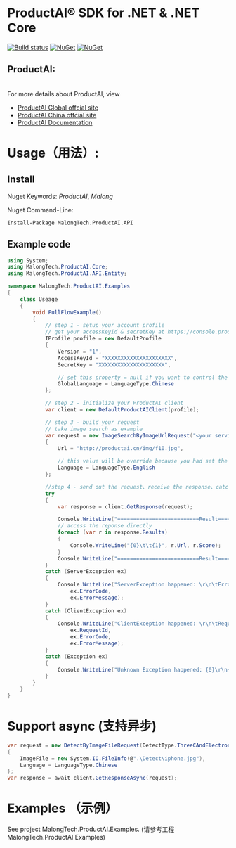 ﻿# ProductAI® SDK for .NET & .NET Core

[![Build status](https://ci.appveyor.com/api/projects/status/34b787k7hrbk59q6/branch/master?svg=true)](https://ci.appveyor.com/project/wzh880801/productai-csharp-sdk/branch/master)
[![NuGet](https://img.shields.io/nuget/v/MalongTech.ProductAI.API.svg)]()
[![NuGet](https://img.shields.io/nuget/dt/MalongTech.ProductAI.API.svg)]()

## ProductAI: 
<br>For more details about ProductAI, view 
- [ProductAI Global offcial site](http://www.productai.com) 
- [ProductAI China offcial site](http://www.productai.cn) 
- [ProductAI Documentation](https://api-doc.productai.cn/doc/pai.html)

# Usage（用法）:
## Install
Nuget Keywords: *ProductAI*, *Malong*

Nuget Command-Line:
```
Install-Package MalongTech.ProductAI.API
```
## Example code
```C#
using System;
using MalongTech.ProductAI.Core;
using MalongTech.ProductAI.API.Entity;

namespace MalongTech.ProductAI.Examples
{
    class Useage
    {
        void FullFlowExample()
        {
            // step 1 - setup your account profile
            // get your accessKeyId & secretKey at https://console.productai.cn/main#/21/service_category_id=1
            IProfile profile = new DefaultProfile
            {
                Version = "1",
                AccessKeyId = "XXXXXXXXXXXXXXXXXXXXX",
                SecretKey = "XXXXXXXXXXXXXXXXXXXXX",

                // set this property = null if you want to control the language type of each request
                GlobalLanguage = LanguageType.Chinese
            };

            // step 2 - initialize your ProductAI client
            var client = new DefaultProductAIClient(profile);

            // step 3 - build your request
            // take image search as example
            var request = new ImageSearchByImageUrlRequest("<your service id>")
            {
                Url = "http://productai.cn/img/f10.jpg",

                // this value will be override because you had set the IProfile.GlobalLanguage = LanguageType.Chinese
                Language = LanguageType.English
            };

            //step 4 - send out the request、receive the response、catch the exceptions
            try
            {
                var response = client.GetResponse(request);

                Console.WriteLine("==========================Result==========================");
                // access the reponse directly
                foreach (var r in response.Results)
                {
                    Console.WriteLine("{0}\t\t{1}", r.Url, r.Score);
                }
                Console.WriteLine("==========================Result==========================");
            }
            catch (ServerException ex)
            {
                Console.WriteLine("ServerException happened: \r\n\tErrorCode: {0}\r\n\tErrorMessage: {1}",
                    ex.ErrorCode,
                    ex.ErrorMessage);
            }
            catch (ClientException ex)
            {
                Console.WriteLine("ClientException happened: \r\n\tRequestId: {0}\r\n\tErrorCode:\r\n\t{1}\r\n\tErrorMessage: {2}",
                    ex.RequestId,
                    ex.ErrorCode,
                    ex.ErrorMessage);
            }
            catch (Exception ex)
            {
                Console.WriteLine("Unknown Exception happened: {0}\r\n{1}", ex.Message, ex.StackTrace);
            }
        }
    }
}
```

# Support async (支持异步)

```C#
var request = new DetectByImageFileRequest(DetectType.ThreeCAndElectronics)
{
    ImageFile = new System.IO.FileInfo(@".\Detect\iphone.jpg"),
    Language = LanguageType.Chinese
};
var response = await client.GetResponseAsync(request);
```

# Examples （示例）
See project MalongTech.ProductAI.Examples. (请参考工程MalongTech.ProductAI.Examples)

